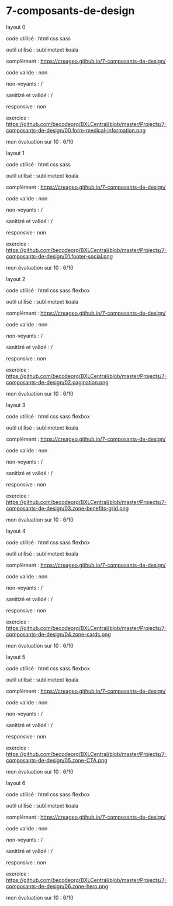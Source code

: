 # 7-composants-de-design

layout 0

code utilisé : html css sass

outil utilisé : sublimetext koala

complément : https://creageo.github.io/7-composants-de-design/

code valide : non

non-voyants : /

sanitizé et validé : /

responsive : non

exercice : https://github.com/becodeorg/BXLCentral/blob/master/Projects/7-composants-de-design/00.form-medical-information.png

mon évaluation sur 10 : 6/10

layout 1

code utilisé : html css sass

outil utilisé : sublimetext koala

complément : https://creageo.github.io/7-composants-de-design/

code valide : non

non-voyants : /

sanitizé et validé : /

responsive : non

exercice : https://github.com/becodeorg/BXLCentral/blob/master/Projects/7-composants-de-design/01.footer-social.png

mon évaluation sur 10 : 6/10

layout 2

code utilisé : html css sass flexbox

outil utilisé : sublimetext koala

complément : https://creageo.github.io/7-composants-de-design/

code valide : non

non-voyants : /

sanitizé et validé : /

responsive : non

exercice : https://github.com/becodeorg/BXLCentral/blob/master/Projects/7-composants-de-design/02.pagination.png

mon évaluation sur 10 : 6/10

layout 3

code utilisé : html css sass flexbox

outil utilisé : sublimetext koala

complément : https://creageo.github.io/7-composants-de-design/

code valide : non

non-voyants : /

sanitizé et validé : /

responsive : non

exercice : https://github.com/becodeorg/BXLCentral/blob/master/Projects/7-composants-de-design/03.zone-benefits-grid.png

mon évaluation sur 10 : 6/10

layout 4

code utilisé : html css sass flexbox

outil utilisé : sublimetext koala

complément : https://creageo.github.io/7-composants-de-design/

code valide : non

non-voyants : /

sanitizé et validé : /

responsive : non

exercice : https://github.com/becodeorg/BXLCentral/blob/master/Projects/7-composants-de-design/04.zone-cards.png

mon évaluation sur 10 : 6/10

layout 5

code utilisé : html css sass flexbox

outil utilisé : sublimetext koala

complément : https://creageo.github.io/7-composants-de-design/

code valide : non

non-voyants : /

sanitizé et validé : /

responsive : non

exercice : https://github.com/becodeorg/BXLCentral/blob/master/Projects/7-composants-de-design/05.zone-CTA.png

mon évaluation sur 10 : 6/10

layout 6

code utilisé : html css sass flexbox

outil utilisé : sublimetext koala

complément : https://creageo.github.io/7-composants-de-design/

code valide : non

non-voyants : /

sanitizé et validé : /

responsive : non

exercice : https://github.com/becodeorg/BXLCentral/blob/master/Projects/7-composants-de-design/06.zone-hero.png

mon évaluation sur 10 : 6/10